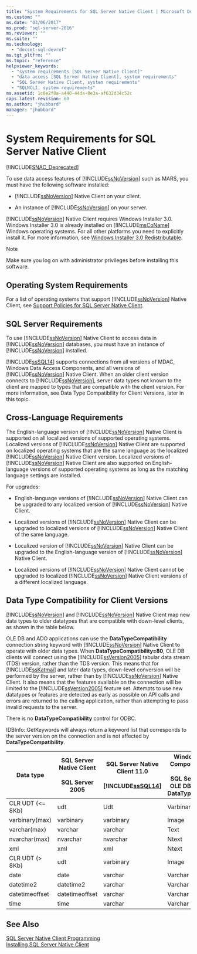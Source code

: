 ```yaml
---
title: "System Requirements for SQL Server Native Client | Microsoft Docs"
ms.custom: ""
ms.date: "03/06/2017"
ms.prod: "sql-server-2016"
ms.reviewer: ""
ms.suite: ""
ms.technology: 
  - "docset-sql-devref"
ms.tgt_pltfrm: ""
ms.topic: "reference"
helpviewer_keywords: 
  - "system requirements [SQL Server Native Client]"
  - "data access [SQL Server Native Client], system requirements"
  - "SQL Server Native Client, system requirements"
  - "SQLNCLI, system requirements"
ms.assetid: 1c8e2f8a-a440-44da-8e3a-af632d34c52c
caps.latest.revision: 60
ms.author: "jhubbard"
manager: "jhubbard"
---
```

# System Requirements for SQL Server Native Client
[!INCLUDE[SNAC_Deprecated](../../relational-databases/extended-stored-procedures-reference/includes/snac-deprecated.md)]

  To use data access features of [!INCLUDE[ssNoVersion](../../advanced-analytics/r-services/includes/ssnoversion-md.md)] such as MARS, you must have the following software installed:  
  
-   [!INCLUDE[ssNoVersion](../../advanced-analytics/r-services/includes/ssnoversion-md.md)] Native Client on your client.  
  
-   An instance of [!INCLUDE[ssNoVersion](../../advanced-analytics/r-services/includes/ssnoversion-md.md)] on your server.  
  
 [!INCLUDE[ssNoVersion](../../advanced-analytics/r-services/includes/ssnoversion-md.md)] Native Client requires Windows Installer 3.0. Windows Installer 3.0 is already installed on [!INCLUDE[msCoName](../../advanced-analytics/r-services/tutorials/includes/msconame-md.md)] Windows operating systems. For all other platforms you need to explicitly install it. For more information, see [Windows Installer 3.0 Redistributable](http://go.microsoft.com/fwlink/?LinkId=46459).  
  
> [!NOTE]  
>  Make sure you log on with administrator privileges before installing this software.  
  
## Operating System Requirements  
 For a list of operating systems that support [!INCLUDE[ssNoVersion](../../advanced-analytics/r-services/includes/ssnoversion-md.md)] Native Client, see [Support Policies for SQL Server Native Client](../../relational-databases/native-client/applications/support-policies-for-sql-server-native-client.md).  
  
## SQL Server Requirements  
 To use [!INCLUDE[ssNoVersion](../../advanced-analytics/r-services/includes/ssnoversion-md.md)] Native Client to access data in [!INCLUDE[ssNoVersion](../../advanced-analytics/r-services/includes/ssnoversion-md.md)] databases, you must have an instance of [!INCLUDE[ssNoVersion](../../advanced-analytics/r-services/includes/ssnoversion-md.md)] installed.  
  
 [!INCLUDE[ssSQL14](../../analysis-services/includes/sssql14-md.md)] supports connections from all versions of MDAC, Windows Data Access Components, and all versions of [!INCLUDE[ssNoVersion](../../advanced-analytics/r-services/includes/ssnoversion-md.md)] Native Client. When an older client version connects to [!INCLUDE[ssNoVersion](../../advanced-analytics/r-services/includes/ssnoversion-md.md)], server data types not known to the client are mapped to types that are compatible with the client version. For more information, see Data Type Compatibility for Client Versions, later in this topic.  
  
## Cross-Language Requirements  
 The English-language version of [!INCLUDE[ssNoVersion](../../advanced-analytics/r-services/includes/ssnoversion-md.md)] Native Client is supported on all localized versions of supported operating systems. Localized versions of [!INCLUDE[ssNoVersion](../../advanced-analytics/r-services/includes/ssnoversion-md.md)] Native Client are supported on localized operating systems that are the same language as the localized [!INCLUDE[ssNoVersion](../../advanced-analytics/r-services/includes/ssnoversion-md.md)] Native Client version. Localized versions of [!INCLUDE[ssNoVersion](../../advanced-analytics/r-services/includes/ssnoversion-md.md)] Native Client are also supported on English-language versions of supported operating systems as long as the matching language settings are installed.  
  
 For upgrades:  
  
-   English-language versions of [!INCLUDE[ssNoVersion](../../advanced-analytics/r-services/includes/ssnoversion-md.md)] Native Client can be upgraded to any localized version of [!INCLUDE[ssNoVersion](../../advanced-analytics/r-services/includes/ssnoversion-md.md)] Native Client.  
  
-   Localized versions of [!INCLUDE[ssNoVersion](../../advanced-analytics/r-services/includes/ssnoversion-md.md)] Native Client can be upgraded to localized versions of [!INCLUDE[ssNoVersion](../../advanced-analytics/r-services/includes/ssnoversion-md.md)] Native Client of the same language.  
  
-   Localized version of [!INCLUDE[ssNoVersion](../../advanced-analytics/r-services/includes/ssnoversion-md.md)] Native Client can be upgraded to the English-language version of [!INCLUDE[ssNoVersion](../../advanced-analytics/r-services/includes/ssnoversion-md.md)] Native Client.  
  
-   Localized versions of [!INCLUDE[ssNoVersion](../../advanced-analytics/r-services/includes/ssnoversion-md.md)] Native Client cannot be upgraded to localized [!INCLUDE[ssNoVersion](../../advanced-analytics/r-services/includes/ssnoversion-md.md)] Native Client versions of a different localized language.  
  
## Data Type Compatibility for Client Versions  
 [!INCLUDE[ssNoVersion](../../advanced-analytics/r-services/includes/ssnoversion-md.md)] and [!INCLUDE[ssNoVersion](../../advanced-analytics/r-services/includes/ssnoversion-md.md)] Native Client map new data types to older datatypes that are compatible with down-level clients, as shown in the table below.  
  
 OLE DB and ADO applications can use the **DataTypeCompatibility** connection string keyword with [!INCLUDE[ssNoVersion](../../advanced-analytics/r-services/includes/ssnoversion-md.md)] Native Client to operate with older data types. When **DataTypeCompatibility=80**, OLE DB clients will connect using the [!INCLUDE[ssVersion2005](../../analysis-services/data-mining/includes/ssversion2005-md.md)] tabular data stream (TDS) version, rather than the  TDS version. This means that for [!INCLUDE[ssKatmai](../../analysis-services/data-mining/includes/sskatmai-md.md)] and later data types, down-level conversion will be performed by the server, rather than by [!INCLUDE[ssNoVersion](../../advanced-analytics/r-services/includes/ssnoversion-md.md)] Native Client. It also means that the features available on the connection will be limited to the [!INCLUDE[ssVersion2005](../../analysis-services/data-mining/includes/ssversion2005-md.md)] feature set. Attempts to use new datatypes or features are detected as early as possible on API calls and errors are returned to the calling application, rather than attempting to pass invalid requests to the server.  
  
 There is no **DataTypeCompatibility** control for ODBC.  
  
 IDBInfo::GetKeywords will always return a keyword list that corresponds to the server version on the connection and is not affected by **DataTypeCompatibility**.  
  
|Data type|SQL Server Native Client<br /><br /> SQL Server 2005|SQL Server Native Client 11.0<br /><br /> [!INCLUDE[ssSQL14](../../analysis-services/includes/sssql14-md.md)]|Windows Data Access Components, MDAC, and<br /><br /> SQL Server Native Client OLE DB applications with DataTypeCompatibility=80|  
|---------------|--------------------------------------------------|-------------------------------------------------------------|-------------------------------------------------------------------------------------------------------------------------------|  
|CLR UDT (\<= 8Kb)|udt|Udt|Varbinary|  
|varbinary(max)|varbinary|varbinary|Image|  
|varchar(max)|varchar|varchar|Text|  
|nvarchar(max)|nvarchar|nvarchar|Ntext|  
|xml|xml|xml|Ntext|  
|CLR UDT (> 8Kb)|udt|varbinary|Image|  
|date|date|varchar|Varchar|  
|datetime2|datetime2|varchar|Varchar|  
|datetimeoffset|datetimeoffset|varchar|Varchar|  
|time|time|varchar|Varchar|  
  
## See Also  
 [SQL Server Native Client Programming](../../relational-databases/native-client/sql-server-native-client-programming.md)   
 [Installing SQL Server Native Client](../../relational-databases/native-client/applications/installing-sql-server-native-client.md)  
  
  